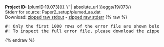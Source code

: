 **Project ID:** [plumID:19.073]({{ '/' | absolute_url }}eggs/19/073/)  
Stderr for source:  Paper2_setup/plumed_aa.dat   
Download: [zipped raw stdout](plumed_aa.dat.plumed_master.stdout.txt.zip) - [zipped raw stderr](plumed_aa.dat.plumed_master.stderr.txt.zip) 
{% raw %}
<pre>
#! Only the first 1000 rows of the error file are shown below
#! To inspect the full error file, please download the zipped raw stderr file above
</pre>
{% endraw %}
